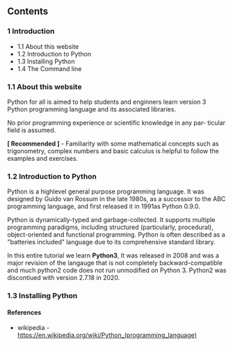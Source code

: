 

## Contents

### 1 Introduction
- 1.1 About this website
- 1.2 Introduction to Python
- 1.3 Installing Python
- 1.4 The Command line

### 1.1 About this website

Python for all is aimed to help students and enginners learn version 3 Python programming language and its associated libraries.

No prior programming experience or scientific knowledge in any par- ticular field is assumed. 

**[ Recommended ]** -  Familiarity with some mathematical concepts such as trigonometry, complex numbers and basic calculus is helpful to follow the examples and exercises.


### 1.2 Introduction to Python

Python is a highlevel general purpose programming language. It was designed by Guido van Rossum in the late 1980s, as a successor to the ABC programming language, and first released it in 1991as Python 0.9.0.

Python is dynamically-typed and garbage-collected. It supports multiple programming paradigms, including structured (particularly, procedural), object-oriented and functional programming. Python is often described as a "batteries included" language due to its comprehensive standard library.

In this entire tutorial we learn **Python3**, It was released in 2008 and was a major revision of the langauge that is not completely backward-compatible and much python2 code does not run unmodified on Python 3. Python2 was discontiued with version 2.7.18 in 2020.


### 1.3 Installing Python









#### References
- wikipedia - https://en.wikipedia.org/wiki/Python_(programming_language)